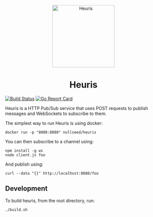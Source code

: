<div align="center">
    <img src="https://heuris.io/assets/img/logo.png" alt="Heuris" width="200">
    <h1>Heuris</h1>
</div>

[![Build Status](https://travis-ci.org/nullseed/heuris.svg?branch=master)](https://travis-ci.org/nullseed/heuris)
[![Go Report Card](https://goreportcard.com/badge/github.com/nullseed/heuris)](https://goreportcard.com/report/github.com/nullseed/heuris)

Heuris is a HTTP Pub/Sub service that uses POST requests to publish messages and WebSockets to subscribe to them.

The simplest way to run Heuris is using docker:

```
docker run -p "8080:8080" nullseed/heuris
```

You can then subscribe to a channel using:

```
npm install -g ws
node client.js foo
```

And publish using:

```
curl --data "{}" http://localhost:8080/foo
```


## Development

To build heuris, from the root directory, run:

```
./build.sh
```
